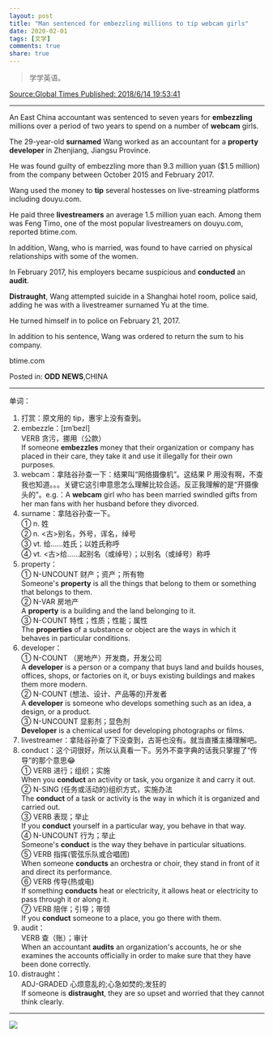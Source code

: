 ```yaml
---
layout: post
title: "Man sentenced for embezzling millions to tip webcam girls"
date: 2020-02-01
tags: [文学]
comments: true
share: true
---
```


> 学学英语。

[Source:Global Times Published: 2018/6/14 19:53:41](http://www.globaltimes.cn/content/1107028.shtml)

---

An East China accountant was sentenced to seven years for **embezzling** millions over a period of two years to spend on a number of **webcam** girls. 

The 29-year-old **surnamed** Wang worked as an accountant for a **property** **developer** in Zhenjiang, Jiangsu Province. 

He was found guilty of embezzling more than 9.3 million yuan ($1.5 million) from the company between October 2015 and February 2017.

Wang used the money to **tip** several hostesses on live-streaming platforms including douyu.com. 

He paid three **livestreamers** an average 1.5 million yuan each. Among them was Feng Timo, one of the most popular livestreamers on douyu.com, reported btime.com.

In addition, Wang, who is married, was found to have carried on physical relationships with some of the women. 

In February 2017, his employers became suspicious and **conducted** an **audit**.  

**Distraught**, Wang attempted suicide in a Shanghai hotel room, police said, adding he was with a livestreamer surnamed Yu at the time. 

He turned himself in to police on February 21, 2017. 

In addition to his sentence, Wang was ordered to return the sum to his company. 

btime.com

Posted in: **ODD NEWS**,CHINA

---

单词：

1. 打赏：原文用的 tip，惠宇上没有查到。
2. embezzle：[ɪmˈbezl]<br/>VERB 贪污，挪用（公款）<br/>If someone **embezzles** money that their organization or company has placed in their care, they take it and use it illegally for their own purposes.
3. webcam：拿陆谷孙查一下：结果叫“网络摄像机”。这结果 P 用没有啊，不查我也知道。。。关键它这引申意思怎么理解比较合适。反正我理解的是“开摄像头的”。e.g.：A **webcam** girl who has been married swindled gifts from her man fans with her husband before they divorced.
4. surname：拿陆谷孙查一下。<br/>① n. 姓<br/>② n. <古>别名，外号，诨名，绰号<br/>③ vt. 给……姓氏；以姓氏称呼<br/>④ vt. <古>给……起别名（或绰号）；以别名（或绰号）称呼
5. property：<br/>① N-UNCOUNT 财产；资产；所有物<br/>Someone's **property** is all the things that belong to them or something that belongs to them.<br/>② N-VAR 房地产<br/>A **property** is a building and the land belonging to it.<br/>③ N-COUNT 特性；性质；性能；属性<br/>The **properties** of a substance or object are the ways in which it behaves in particular conditions.
6. developer：<br/>① N-COUNT （房地产）开发商，开发公司<br/>A **developer** is a person or a company that buys land and builds houses, offices, shops, or factories on it, or buys existing buildings and makes them more modern.<br/>② N-COUNT (想法、设计、产品等的)开发者<br/>A **developer** is someone who develops something such as an idea, a design, or a product.<br/>③ N-UNCOUNT 显影剂；显色剂<br/>**Developer** is a chemical used for developing photographs or films.
7. livestreamer：拿陆谷孙查了下没查到，古哥也没有。就当直播主播理解吧。
8. conduct：这个词很好，所以认真看一下。另外不查字典的话我只掌握了“传导”的那个意思😂<br/>① VERB 进行；组织；实施<br/>When you **conduct** an activity or task, you organize it and carry it out.<br/>② N-SING (任务或活动的)组织方式，实施办法<br/>The **conduct** of a task or activity is the way in which it is organized and carried out.<br/>③ VERB 表现；举止<br/>If you **conduct** yourself in a particular way, you behave in that way.<br/>④ N-UNCOUNT 行为；举止<br/>Someone's **conduct** is the way they behave in particular situations.<br/>⑤ VERB 指挥(管弦乐队或合唱团)<br/>When someone **conducts** an orchestra or choir, they stand in front of it and direct its performance.<br/>⑥ VERB 传导(热或电)<br/>If something **conducts** heat or electricity, it allows heat or electricity to pass through it or along it.<br/>⑦ VERB 陪伴；引导；带领<br/>If you **conduct** someone to a place, you go there with them.
9. audit：<br/>VERB 查（账）；审计<br/>When an accountant **audits** an organization's accounts, he or she examines the accounts officially in order to make sure that they have been done correctly.
10. distraught：<br/>ADJ-GRADED 心烦意乱的;心急如焚的;发狂的<br/>If someone is **distraught**, they are so upset and worried that they cannot think clearly.

---

![](https://upload.cc/i1/2020/02/01/V1tT2n.png)